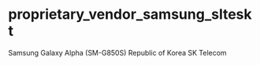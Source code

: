 proprietary_vendor_samsung_slteskt
==================================
Samsung Galaxy Alpha (SM-G850S)
Republic of Korea
SK Telecom
